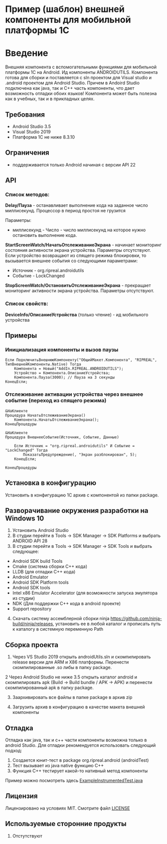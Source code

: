 # Пример (шаблон) внешней компоненты для мобильной платформы 1С

# Введение
Внешняя компонента с вспомогательными функциями для мобильной платформы 1С на Android. Ид компоненты ANDROIDUTILS. Компонента готова для сборки и поставляется с sln проектом для Visual studio и .android проектом для Android Studio. Причем в Andoird Studio подключена как java, так и С++ часть компоненты, что дает возможность отладки обоих языков! Компонента может быть полезна  как в учебных, так и в прикладных целях.

## Требования
- Android Studio 3.5
- Visual Studio 2019
- Платформа 1С не ниже 8.3.10

## Ограничения
- поддерживается только Android начиная с версии API 22

## API

### Список методов:

<b>Delay/Пауза</b> - останавливает выполнение кода на заданное число миллисекунд. Процессор в период простоя не грузится

Параметры:

* миллисекунд - Число - число миллисекунд на которое нужно остановить выполнение кода.

<b>StartScreenWatch/НачатьОтслеживаниеЭкрана</b> - начинает мониторинг состояния активности экрана устройства. Параметры отсутствуют. Если устройство возвращают из спящего режима блокировки, то вызывается внешнее события со следующими параметрами:

* Источник - org.ripreal.androidutils
* Событие - LockChanged

<b>StopScreenWatch/ОстановитьОтслеживаниеЭкрана</b> - прекращает мониторинг активности экрана устройства. Параметры отсутствуют.

### Список свойств:

<b>DeviceInfo/ОписаниеУстройства</b> (только чтение) - ид мобильного устройства

## Примеры
### Инициализация компоненты и вызов паузы
``` bsl
Если ПодключитьВнешнююКомпоненту("ОбщийМакет.Компонента", "RIPREAL", ТипВнешнейКомпоненты.Native) Тогда
    Компонента = Новый("AddIn.RIPREAL.ANDROIDUTILS");
    Устройство = Компонента.ОписаниеУстройства;
    Компонента.Пауза(3000); // Пауза на 3 секунды
КонецЕсли;
```
### Отслеживание активации устройства через внешнее событие (переход из спящего режима)

``` bsl
&НаКлиенте
Процедура НачатьОтслеживаниеЭкрана()
    Компонента.НачатьОтслеживаниеЭкрана();
КонецПроцедуры

&НаКлиенте
Процедура ВнешнееСобытие(Источник, Событие, Данные)

    Если Источник = "org.ripreal.androidutils" И Событие = "LockChanged" Тогда
        ПоказатьПредупреждение(, "Экран разблокирован", 5);
    КонецЕсли;

КонецПроцедуры
```

## Установка в конфигурацию
Установить в конфигурацию 1С архив с компонентой из папки package.

## Разворачивание окружения разработки на Windows 10

1. Установить Android Studio
2. В студии перейти в  Tools -> SDK Manager -> SDK Platforms и выбрать ANDROID API 28
3. В студии перейти в  Tools -> SDK Manager -> SDK Tools и выбрать следующее: 
* Android SDK build Tools
* Cmake (система сборки C++ кода)
* LLDB (для отладки C++ кода)
* Android Emulator
* Android SDK Platform tools
* Android SDK tools
* Intel x86 Emulator Accelerator (для возможности запуска эмулятора из студии)
* NDK (Для поддержки C++ кода в android проекте)
* Support  repository
4. Скачать систему ассемблерной сборки ninja https://github.com/ninja-build/ninja/releases, установить ее в любой каталог и прописать путь к каталогу в системную переменную Path

## Сборка проекта

1. Через VS Studio 2019 открыть androidUtils.sln и скомпилировать release версии для ARM и X86 платформы. Перенести скомпилированные .so либы в папку package.

2 Через Android Studio не ниже 3.5 открыть каталог android и скомпилировать apk (Build -> Build bundle / APK -> APK) и перенести скомпилированный apk в папку package.

3. Заархивировать все файлы в папке package в архив zip

4. Загрузить архив в конфигурацию в качестве макета внешней компоненты

## Отладка

Отладка как java, так и c++ части компоненты возможна только в android Studio. Для отладки рекомендуется использовать следующий подход:
1. Создается юнит-тест в package org.ripreal.android (androidTest)
2. Тест вызывает из java native функцию C++
3. Функция C++ тестирует какой-то нативный метод компоненты

Пример можно посмотреть здесь [ExampleInstrumentedTest.java](android/app/src/androidTest/java/org/ripreal/androidutils/ExampleInstrumentedTest.java)

## Лицензия

Лицензировано на условиях MIT. Смотрите файл [LICENSE](LICENSE)

## Используемые сторонние продукты

1. Отстутствуют